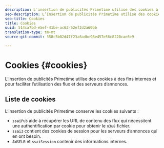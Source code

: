 ```yaml
---
description: L’insertion de publicités Primetime utilise des cookies à des fins internes et pour faciliter l’utilisation des flux et des serveurs d’annonces.
seo-description: L’insertion de publicités Primetime utilise des cookies à des fins internes et pour faciliter l’utilisation des flux et des serveurs d’annonces.
seo-title: Cookies
title: Cookies
uuid: 514ca7bd-e5ef-41be-ac63-52ef2d2a60bb
translation-type: tm+mt
source-git-commit: 358c5b02d47f23a6adbc98e457e56c8220cae6e9

---
```



# Cookies {#cookies}

L’insertion de publicités Primetime utilise des cookies à des fins internes et pour faciliter l’utilisation des flux et des serveurs d’annonces.

## Liste de cookies

L’insertion de publicités Primetime conserve les cookies suivants :

* `ssaiPub` aide à récupérer les URL de contenu des flux qui nécessitent une authentification par cookie pour obtenir le `m3u8` fichier.
* `ssai3` contient des cookies de session pour les serveurs d’annonces qui en ont besoin.
* `AWSELB` et `ssaiSession` contenir des informations internes.